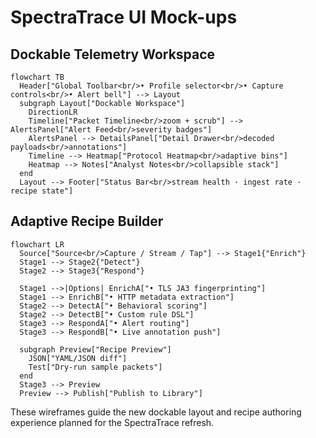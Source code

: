 # SpectraTrace UI Mock-ups

## Dockable Telemetry Workspace

```mermaid
flowchart TB
  Header["Global Toolbar<br/>• Profile selector<br/>• Capture controls<br/>• Alert bell"] --> Layout
  subgraph Layout["Dockable Workspace"]
    DirectionLR
    Timeline["Packet Timeline<br/>zoom + scrub"] --> AlertsPanel["Alert Feed<br/>severity badges"]
    AlertsPanel --> DetailsPanel["Detail Drawer<br/>decoded payloads<br/>annotations"]
    Timeline --> Heatmap["Protocol Heatmap<br/>adaptive bins"]
    Heatmap --> Notes["Analyst Notes<br/>collapsible stack"]
  end
  Layout --> Footer["Status Bar<br/>stream health · ingest rate · recipe state"]
```

## Adaptive Recipe Builder

```mermaid
flowchart LR
  Source["Source<br/>Capture / Stream / Tap"] --> Stage1{"Enrich"}
  Stage1 --> Stage2{"Detect"}
  Stage2 --> Stage3{"Respond"}

  Stage1 -->|Options| EnrichA["• TLS JA3 fingerprinting"]
  Stage1 --> EnrichB["• HTTP metadata extraction"]
  Stage2 --> DetectA["• Behavioral scoring"]
  Stage2 --> DetectB["• Custom rule DSL"]
  Stage3 --> RespondA["• Alert routing"]
  Stage3 --> RespondB["• Live annotation push"]

  subgraph Preview["Recipe Preview"]
    JSON["YAML/JSON diff"]
    Test["Dry-run sample packets"]
  end
  Stage3 --> Preview
  Preview --> Publish["Publish to Library"]
```

These wireframes guide the new dockable layout and recipe authoring experience planned for the SpectraTrace refresh.
